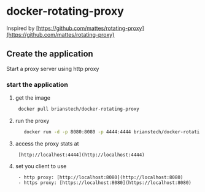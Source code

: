 # docker-rotating-proxy

Inspired by [https://github.com/mattes/rotating-proxy](https://github.com/mattes/rotating-proxy)


## Create the application
Start a proxy server using http proxy

### start the application
1. get the image

     ```bash
      docker pull brianstech/docker-rotating-proxy
     ```

1. run the proxy

     ```bash
        docker run -d -p 8080:8080 -p 4444:4444 brianstech/docker-rotating-proxy
     ```

1. access the proxy stats at

        [http://localhost:4444](http://localhost:4444)

1. set you client to use
    
        - http proxy: [http://localhost:8080](http://localhost:8080)
        - https proxy: [https://localhost:8080](https://localhost:8080)
